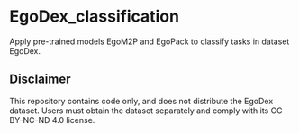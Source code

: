 # EgoDex_classification
Apply pre-trained models EgoM2P and EgoPack to classify tasks in dataset EgoDex.

## Disclaimer
This repository contains code only, and does not distribute the EgoDex dataset. Users must obtain the dataset separately and comply with its CC BY-NC-ND 4.0 license.

